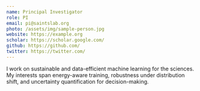 ```yaml
---
name: Principal Investigator
role: PI
email: pi@saintslab.org
photo: /assets/img/sample-person.jpg
website: https://example.org
scholar: https://scholar.google.com/
github: https://github.com/
twitter: https://twitter.com/
---
```


I work on sustainable and data-efficient machine learning for the sciences. My interests span energy-aware training, robustness under distribution shift, and uncertainty quantification for decision-making.
